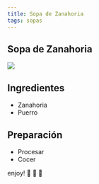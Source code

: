 ```yaml
---
title: Sopa de Zanahoria
tags: sopas
---
```

## Sopa de Zanahoria

<img class="image image--sm" src="https://raw.githubusercontent.com/dadapunk/recetas/master/assets/images/sopaZanahoria.jpg"/>


## Ingredientes
- Zanahoria
- Puerro
  
## Preparación
- Procesar
- Cocer

enjoy! :ghost: :ghost: :ghost:


<!--more-->

